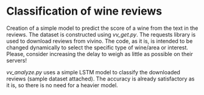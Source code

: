 # Classification of wine reviews

Creation of a simple model to predict the score of a wine from the text in the reviews.
The dataset is constructed using *vv_get.py*. The requests library is used to download reviews from vivino. The code, as it is, is intended to be changed dynamically to select the specific type of wine/area or interest. Please, consider increasing the delay to weigh as little as possible on their servers!

*vv_analyze.py* uses a simple LSTM model to classify the downloaded reviews (sample dataset attached). The accuracy is already satisfactory as it is, so there is no need for a heavier model.
